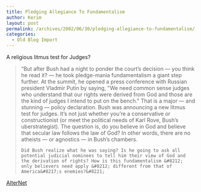```yaml
---
title: Pledging Allegiance To Fundamentalism
author: Kerim
layout: post
permalink: /archives/2002/06/30/pledging-allegiance-to-fundamentalism/
categories:
  - Old Blog Import
---
```

A religious litmus test for Judges?


>   &#8220;But after Bush had a night to ponder the court&#8217;s decision &#8212; you think he read it? &#8212; he took pledge-mania fundamentalism a giant step further. At the summit, he opened a press conference with Russian president Vladmir Putin by saying, "We need common sense judges who understand that our rights were derived from God and those are the kind of judges I intend to put on the bench." That is a major &#8212; and stunning &#8212; policy declaration. Bush was announcing a new litmus test for judges. It&#8217;s not just whether you&#8217;re a conservative or constructionist (or meet the political needs of Karl Rove, Bush&#8217;s uberstrategist). The question is, do you believe in God and believe that secular law follows the law of God? In other words, there are no atheists &#8212; or agnostics &#8212; in Bush&#8217;s chambers. 
>   
>   
>     Did Bush realize what he was saying? Is he going to ask all potential judicial nominees to tell him their view of God and the derivation of rights? How is this fundamentalism &#8212; only believers need apply &#8212; different from that of America&#8217;s enemies?&#8221;
>   


<a href="http://www.alternet.org/story.html?StoryID=13481" onclick="_gaq.push(['_trackEvent', 'outbound-article', 'http://www.alternet.org/story.html?StoryID=13481', 'AlterNet']);" >AlterNet</a>

